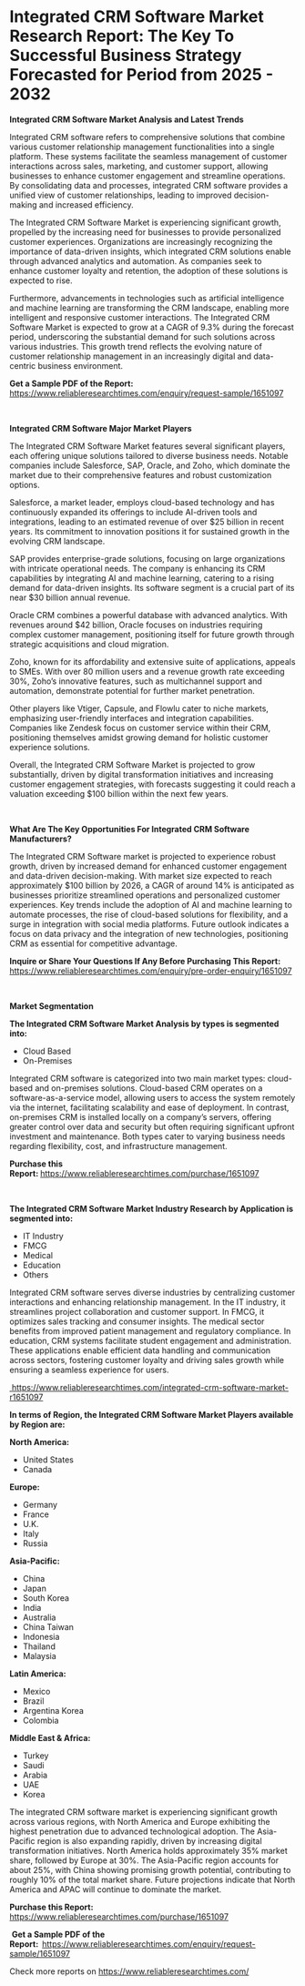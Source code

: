 <p><h1>Integrated CRM Software Market Research Report: The Key To Successful Business Strategy Forecasted for Period from 2025 - 2032</h1></p><p><strong>Integrated CRM Software Market Analysis and Latest Trends</strong></p>
<p><p>Integrated CRM software refers to comprehensive solutions that combine various customer relationship management functionalities into a single platform. These systems facilitate the seamless management of customer interactions across sales, marketing, and customer support, allowing businesses to enhance customer engagement and streamline operations. By consolidating data and processes, integrated CRM software provides a unified view of customer relationships, leading to improved decision-making and increased efficiency.</p><p>The Integrated CRM Software Market is experiencing significant growth, propelled by the increasing need for businesses to provide personalized customer experiences. Organizations are increasingly recognizing the importance of data-driven insights, which integrated CRM solutions enable through advanced analytics and automation. As companies seek to enhance customer loyalty and retention, the adoption of these solutions is expected to rise.</p><p>Furthermore, advancements in technologies such as artificial intelligence and machine learning are transforming the CRM landscape, enabling more intelligent and responsive customer interactions. The Integrated CRM Software Market is expected to grow at a CAGR of 9.3% during the forecast period, underscoring the substantial demand for such solutions across various industries. This growth trend reflects the evolving nature of customer relationship management in an increasingly digital and data-centric business environment.</p></p>
<p><strong>Get a Sample PDF of the Report:&nbsp;</strong> <a href="https://www.reliableresearchtimes.com/enquiry/request-sample/1651097?utm_campaign=2631&utm_medium=2&utm_source=Github&utm_content=ia&utm_term=09032025&utm_id=integrated-crm-software">https://www.reliableresearchtimes.com/enquiry/request-sample/1651097</a></p>
<p>&nbsp;</p>
<p><strong>Integrated CRM Software Major Market Players</strong></p>
<p><p>The Integrated CRM Software Market features several significant players, each offering unique solutions tailored to diverse business needs. Notable companies include Salesforce, SAP, Oracle, and Zoho, which dominate the market due to their comprehensive features and robust customization options.</p><p>Salesforce, a market leader, employs cloud-based technology and has continuously expanded its offerings to include AI-driven tools and integrations, leading to an estimated revenue of over $25 billion in recent years. Its commitment to innovation positions it for sustained growth in the evolving CRM landscape.</p><p>SAP provides enterprise-grade solutions, focusing on large organizations with intricate operational needs. The company is enhancing its CRM capabilities by integrating AI and machine learning, catering to a rising demand for data-driven insights. Its software segment is a crucial part of its near $30 billion annual revenue.</p><p>Oracle CRM combines a powerful database with advanced analytics. With revenues around $42 billion, Oracle focuses on industries requiring complex customer management, positioning itself for future growth through strategic acquisitions and cloud migration.</p><p>Zoho, known for its affordability and extensive suite of applications, appeals to SMEs. With over 80 million users and a revenue growth rate exceeding 30%, Zoho’s innovative features, such as multichannel support and automation, demonstrate potential for further market penetration.</p><p>Other players like Vtiger, Capsule, and Flowlu cater to niche markets, emphasizing user-friendly interfaces and integration capabilities. Companies like Zendesk focus on customer service within their CRM, positioning themselves amidst growing demand for holistic customer experience solutions.</p><p>Overall, the Integrated CRM Software Market is projected to grow substantially, driven by digital transformation initiatives and increasing customer engagement strategies, with forecasts suggesting it could reach a valuation exceeding $100 billion within the next few years.</p></p>
<p>&nbsp;</p>
<p><strong>What Are The Key Opportunities For Integrated CRM Software Manufacturers?</strong></p>
<p><p>The Integrated CRM Software market is projected to experience robust growth, driven by increased demand for enhanced customer engagement and data-driven decision-making. With market size expected to reach approximately $100 billion by 2026, a CAGR of around 14% is anticipated as businesses prioritize streamlined operations and personalized customer experiences. Key trends include the adoption of AI and machine learning to automate processes, the rise of cloud-based solutions for flexibility, and a surge in integration with social media platforms. Future outlook indicates a focus on data privacy and the integration of new technologies, positioning CRM as essential for competitive advantage.</p></p>
<p><strong>Inquire or Share Your Questions If Any Before Purchasing This Report:</strong> <a href="https://www.reliableresearchtimes.com/enquiry/pre-order-enquiry/1651097?utm_campaign=2631&utm_medium=2&utm_source=Github&utm_content=ia&utm_term=09032025&utm_id=integrated-crm-software">https://www.reliableresearchtimes.com/enquiry/pre-order-enquiry/1651097</a></p>
<p>&nbsp;</p>
<p><strong>Market Segmentation</strong></p>
<p><strong>The Integrated CRM Software Market Analysis by types is segmented into:</strong></p>
<p><ul><li>Cloud Based</li><li>On-Premises</li></ul></p>
<p><p>Integrated CRM software is categorized into two main market types: cloud-based and on-premises solutions. Cloud-based CRM operates on a software-as-a-service model, allowing users to access the system remotely via the internet, facilitating scalability and ease of deployment. In contrast, on-premises CRM is installed locally on a company’s servers, offering greater control over data and security but often requiring significant upfront investment and maintenance. Both types cater to varying business needs regarding flexibility, cost, and infrastructure management.</p></p>
<p><strong>Purchase this Report:&nbsp;</strong><a href="https://www.reliableresearchtimes.com/purchase/1651097?utm_campaign=2631&utm_medium=2&utm_source=Github&utm_content=ia&utm_term=09032025&utm_id=integrated-crm-software">https://www.reliableresearchtimes.com/purchase/1651097</a></p>
<p>&nbsp;</p>
<p><strong>The Integrated CRM Software Market Industry Research by Application is segmented into:</strong></p>
<p><ul><li>IT Industry</li><li>FMCG</li><li>Medical</li><li>Education</li><li>Others</li></ul></p>
<p><p>Integrated CRM software serves diverse industries by centralizing customer interactions and enhancing relationship management. In the IT industry, it streamlines project collaboration and customer support. In FMCG, it optimizes sales tracking and consumer insights. The medical sector benefits from improved patient management and regulatory compliance. In education, CRM systems facilitate student engagement and administration. These applications enable efficient data handling and communication across sectors, fostering customer loyalty and driving sales growth while ensuring a seamless experience for users.</p></p>
<p><a href="https://www.reliableresearchtimes.com/integrated-crm-software-market-r1651097?utm_campaign=2631&utm_medium=2&utm_source=Github&utm_content=ia&utm_term=09032025&utm_id=integrated-crm-software">&nbsp;https://www.reliableresearchtimes.com/integrated-crm-software-market-r1651097</a></p>
<p><strong>In terms of Region, the Integrated CRM Software Market Players available by Region are:</strong></p>
<p>
    <p> <strong> North America: </strong>
        <ul>
            <li>United States</li>
            <li>Canada</li>
        </ul>
        </p> 
    <p> <strong> Europe: </strong>
        <ul>
            <li>Germany</li>
            <li>France</li>
            <li>U.K.</li>
            <li>Italy</li>
            <li>Russia</li>
        </ul>
        </p> 
    <p> <strong> Asia-Pacific: </strong>
        <ul>
            <li>China</li>
            <li>Japan</li>
            <li>South Korea</li>
            <li>India</li>
            <li>Australia</li>
            <li>China Taiwan</li>
            <li>Indonesia</li>
            <li>Thailand</li>
            <li>Malaysia</li>
        </ul>
        </p> 
    <p> <strong> Latin America: </strong>
        <ul>
            <li>Mexico</li>
            <li>Brazil</li>
            <li>Argentina Korea</li>
            <li>Colombia</li>
        </ul>
        </p> 
    <p> <strong> Middle East & Africa: </strong>
        <ul>
            <li>Turkey</li>
            <li>Saudi</li>
            <li>Arabia</li>
            <li>UAE</li>
            <li>Korea</li>
        </ul>
    </p>
    </p>
<p><p>The integrated CRM software market is experiencing significant growth across various regions, with North America and Europe exhibiting the highest penetration due to advanced technological adoption. The Asia-Pacific region is also expanding rapidly, driven by increasing digital transformation initiatives. North America holds approximately 35% market share, followed by Europe at 30%. The Asia-Pacific region accounts for about 25%, with China showing promising growth potential, contributing to roughly 10% of the total market share. Future projections indicate that North America and APAC will continue to dominate the market.</p></p>
<p><strong>Purchase this Report: </strong><a href="https://www.reliableresearchtimes.com/purchase/1651097?utm_campaign=2631&utm_medium=2&utm_source=Github&utm_content=ia&utm_term=09032025&utm_id=integrated-crm-software">https://www.reliableresearchtimes.com/purchase/1651097</a></p>
<p>&nbsp;<strong>Get a Sample PDF of the Report:&nbsp;&nbsp;</strong><a href="https://www.reliableresearchtimes.com/enquiry/request-sample/1651097?utm_campaign=2631&utm_medium=2&utm_source=Github&utm_content=ia&utm_term=09032025&utm_id=integrated-crm-software">https://www.reliableresearchtimes.com/enquiry/request-sample/1651097</a></p>
<p><strong></strong></p>
<p>Check more reports on <a href="https://www.reliableresearchtimes.com/?utm_campaign=2631&utm_medium=2&utm_source=Github&utm_content=ia&utm_term=09032025&utm_id=integrated-crm-software">https://www.reliableresearchtimes.com/</a></p>